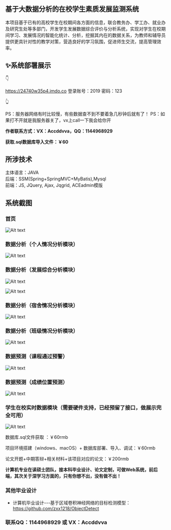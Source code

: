 ## 基于大数据分析的在校学生素质发展监测系统

本项目基于已有的高校学生在校期间各方面的信息，联合教务办、学工办、就业办及研究生处等多部门，开发学生发展数据综合评价与分析系统，实现对学生在校期间学习、发展情况的智能化统计、分析，挖掘其内在的数据关系，为教师和辅导员提供更具针对性的教学对策，营造良好的学习氛围，促进师生交流，提高管理效率。


## ✨系统部署展示

👇

https://24740w35p4.imdo.co
登录账号：2019
密码：123

👆

PS：服务器网络有时比较慢，有些数据查不到不要着急几秒钟后就有了！
PS：如果打不开就是我服务器关了，vx上call一下我会给你开



**作者联系方式：VX：Accddvva，QQ：1144968929**

**获取.sql数据库导入文件：￥60**

## 所涉技术 

主体语言：JAVA  
后端：SSM(Spring+SpringMVC+MyBatis),Mysql  
前端：JS, JQuery, Ajax, Jqgrid, ACEadmin模版



## 系统截图

### 首页

![Alt text](../../Typora笔记/前端/前端笔记/img/035af1ecac5f3a7eabac2590aa87df8-16816277816613.png)

### 数据分析（个人情况分析模块）

![Alt text](https://github.com/zxx1218/Computer-Graduation-Design/blob/main/Show-Image/831b2b322a7b73510e617aa87bd930d.png)

### 数据分析（发展综合分析模块）

![Alt text](https://github.com/zxx1218/Computer-Graduation-Design/blob/main/Show-Image/cab3b67ae8f7a71ac9bea2fdbddb26a.png)

![Alt text](https://github.com/zxx1218/Computer-Graduation-Design/blob/main/Show-Image/88a0f474cb07011d169af2242a955c6.png)

### 数据分析（宿舍情况分析模块）

![Alt text](https://github.com/zxx1218/Computer-Graduation-Design/blob/main/Show-Image/df37b9cc39eccc295beee4021e75425.png)

### 数据分析（班级情况分析模块）

![Alt text](https://github.com/zxx1218/Computer-Graduation-Design/blob/main/Show-Image/38683a1520de0539f5a294da8cf6b7a.png)

### 数据预测（课程通过预警）

![Alt text](https://github.com/zxx1218/Computer-Graduation-Design/blob/main/Show-Image/c36a795e1826b654bec791ae9b11a46.png)

### 数据预测（成绩位置预测）

![Alt text](https://github.com/zxx1218/Computer-Graduation-Design/blob/main/Show-Image/4d2ff5a54e1a808c2994cafad8e0cb2.png)

### 学生在校实时数据模块（需要硬件支持，已经预留了接口，做展示完全可用）

![Alt text](https://github.com/zxx1218/Computer-Graduation-Design/blob/main/Show-Image/1931bd7c5541247cc832793b9096c00.png)

数据库.sql文件获取 ：￥60rmb

项目环境搭建（windows、macOS）+ 数据库部署、导入、调试：￥60rmb

论文开题+中期答辩+相关材料+该项目对应的论文：￥200rmb

**计算机专业在读硕士团队，接本科毕业设计、论文定制，可做Web系统，前后端，其次关于深学习方面的，只有你想不出，没有做不出！**

### 其他毕业设计

- 计算机毕业设计---基于区域卷积神经网络的目标检测模型：https://github.com/zxx1218/ObjectDetect

### **联系QQ：1144968929 或 VX：Accddvva**	
